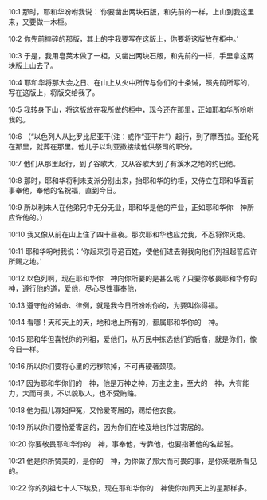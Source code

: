 <a id="1"></a>10:1  那时，耶和华吩咐我说：‘你要凿出两块石版，和先前的一样，上山到我这里来，又要做一木柜。  

<a id="2"></a>10:2  你先前摔碎的那版，其上的字我要写在这版上，你要将这版放在柜中。’  

<a id="3"></a>10:3  于是，我用皂荚木做了一柜，又凿出两块石版，和先前的一样，手里拿这两块版上山去了。  

<a id="4"></a>10:4  耶和华将那大会之日、在山上从火中所传与你们的十条诫，照先前所写的，写在这版上，将版交给我了。  

<a id="5"></a>10:5  我转身下山，将这版放在我所做的柜中，现今还在那里，正如耶和华所吩咐我的。  

<a id="6"></a>10:6  （“以色列人从比罗比尼亚干(注：或作“亚干井”）起行，到了摩西拉。亚伦死在那里，就葬在那里。他儿子以利亚撒接续他供祭司的职分。  

<a id="7"></a>10:7  他们从那里起行，到了谷歌大，又从谷歌大到了有溪水之地的约巴他。  

<a id="8"></a>10:8  那时，耶和华将利未支派分别出来，抬耶和华的约柜，又侍立在耶和华面前事奉他，奉他的名祝福，直到今日。  

<a id="9"></a>10:9  所以利未人在他弟兄中无分无业，耶和华是他的产业，正如耶和华你　神所应许他的。）  

<a id="10"></a>10:10  我又像从前在山上住了四十昼夜。那次耶和华也应允我，不忍将你灭绝。  

<a id="11"></a>10:11  耶和华吩咐我说：‘你起来引导这百姓，使他们进去得我向他们列祖起誓应许所赐之地。’  

<a id="12"></a>10:12  以色列啊，现在耶和华你　神向你所要的是甚么呢？只要你敬畏耶和华你的　神，遵行他的道，爱他，尽心尽性事奉他，  

<a id="13"></a>10:13  遵守他的诫命、律例，就是我今日所吩咐你的，为要叫你得福。  

<a id="14"></a>10:14  看哪！天和天上的天，地和地上所有的，都属耶和华你的　神。  

<a id="15"></a>10:15  耶和华但喜悦你的列祖，爱他们，从万民中拣选他们的后裔，就是你们，像今日一样。  

<a id="16"></a>10:16  所以你们要将心里的污秽除掉，不可再硬著颈项。  

<a id="17"></a>10:17  因为耶和华你们的　神，他是万神之神，万主之主，至大的　神，大有能力，大而可畏，不以貌取人，也不受贿赂。  

<a id="18"></a>10:18  他为孤儿寡妇伸冤，又怜爱寄居的，赐给他衣食。  

<a id="19"></a>10:19  所以你们要怜爱寄居的，因为你们在埃及地也作过寄居的。  

<a id="20"></a>10:20  你要敬畏耶和华你的　神，事奉他，专靠他，也要指著他的名起誓。  

<a id="21"></a>10:21  他是你所赞美的，是你的　神，为你做了那大而可畏的事，是你亲眼所看见的。  

<a id="22"></a>10:22  你的列祖七十人下埃及，现在耶和华你的　神使你如同天上的星那样多。  
